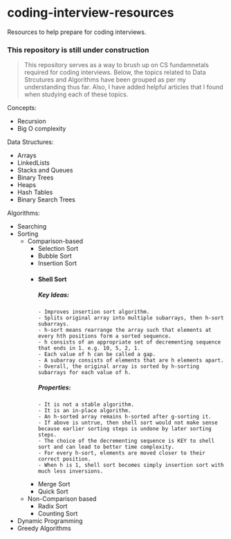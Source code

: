 # coding-interview-resources
Resources to help prepare for coding interviews.

### This repository is still under construction

> This repository serves as a way to brush up on CS fundamnetals required for coding interviews. Below, the topics related to Data Strcutures and Algorithms have been grouped as per my understanding thus far. Also, I have added helpful articles that I found when studying each of these topics.

Concepts:
- Recursion
- Big O complexity

Data Structures:
- Arrays
- LinkedLists
- Stacks and Queues
- Binary Trees
- Heaps
- Hash Tables
- Binary Search Trees

Algorithms:
- Searching
- Sorting
  - Comparison-based
    - Selection Sort
    - Bubble Sort
    - Insertion Sort
    - #### Shell Sort
      	##### Key Ideas:
	      - Improves insertion sort algorithm.
	      - Splits original array into multiple subarrays, then h-sort subarrays.
	      - h-sort means rearrange the array such that elements at every hth positions form a sorted sequence.
	      - h consists of an appropriate set of decrementing sequence that ends in 1. e.g. 10, 5, 2, 1.
	      - Each value of h can be called a gap.
	      - A subarray consists of elements that are h elements apart.
	      - Overall, the original array is sorted by h-sorting subarrays for each value of h.
        ##### Properties:
	      - It is not a stable algorithm.
	      - It is an in-place algorithm.
	      - An h-sorted array remains h-sorted after g-sorting it.
	      - If above is untrue, then shell sort would not make sense because earlier sorting steps is undone by later sorting steps.
	      - The choice of the decrementing sequence is KEY to shell sort and can lead to better time complexity. 
	      - For every h-sort, elements are moved closer to their correct position.
	      - When h is 1, shell sort becomes simply insertion sort with much less inversions.
    - Merge Sort
    - Quick Sort
  - Non-Comparison based
    - Radix Sort
    - Counting Sort
- Dynamic Programming
- Greedy Algorithms

